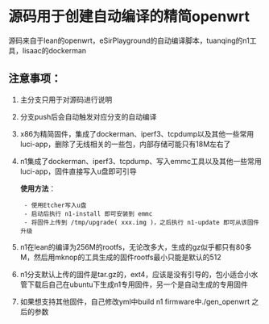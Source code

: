 # 源码用于创建自动编译的精简openwrt

源码来自于lean的openwrt，eSirPlayground的自动编译脚本，tuanqing的n1工具，lisaac的dockerman

## 注意事项：

1. 主分支只用于对源码进行说明
2. 分支push后会自动触发对应分支的自动编译
3. x86为精简固件，集成了dockerman、iperf3、tcpdump以及其他一些常用luci-app，删除了无线相关的一些包，内部存储可能只有18M左右了
4. n1集成了dockerman、iperf3、tcpdump、写入emmc工具以及其他一些常用luci-app，固件直接写入u盘即可引导

    **使用方法**：

        - 使用Etcher写入u盘
        - 启动后执行 n1-install 即可安装到 emmc
        - 将固件上传到 /tmp/upgrade( xxx.img )，之后执行 n1-update 即可从该固件升级
5. n1在lean的编译为256M的rootfs，无论改多大，生成的gz似乎都只有80多M，然后用mknop的工具生成的固件rootfs最小只能是默认的512
6. n1分支默认上传的固件是tar.gz的，ext4，应该是没有引导的，包小适合小水管下载后自己在ubuntu下生成n1专用固件，另一个是自动生成的专用固件
7. 如果想支持其他固件，自己修改yml中build n1 firmware中./gen_openwrt 之后的参数
